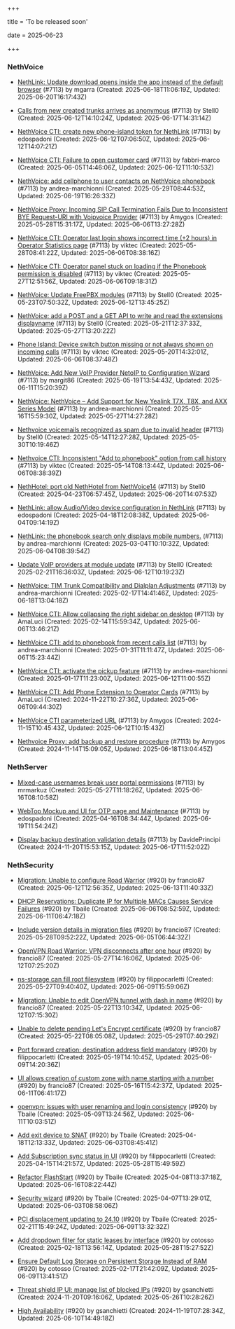 +++

title = 'To be released soon'

date = 2025-06-23

+++

### NethVoice

- [NethLink: Update download opens inside the app instead of the default browser](https://github.com/NethServer/dev/issues/7511) (#7113) by mgarra (Created: 2025-06-18T11:06:19Z, Updated: 2025-06-20T16:17:43Z)

- [Calls from new created trunks arrives as anonymous](https://github.com/NethServer/dev/issues/7501) (#7113) by Stell0 (Created: 2025-06-12T14:10:24Z, Updated: 2025-06-17T14:31:14Z)

- [NethVoice CTI: create new phone-island token for NethLink](https://github.com/NethServer/dev/issues/7500) (#7113) by edospadoni (Created: 2025-06-12T07:06:50Z, Updated: 2025-06-12T14:07:21Z)

- [NethVoice CTI:  Failure to open customer card](https://github.com/NethServer/dev/issues/7495) (#7113) by fabbri-marco (Created: 2025-06-05T14:46:06Z, Updated: 2025-06-12T11:10:53Z)

- [NethVoice: add cellphone to user contacts on NethVoice phonebook](https://github.com/NethServer/dev/issues/7487) (#7113) by andrea-marchionni (Created: 2025-05-29T08:44:53Z, Updated: 2025-06-19T16:26:33Z)

- [NethVoice Proxy: Incoming SIP Call Termination Fails Due to Inconsistent BYE Request-URI with Voipvoice Provider](https://github.com/NethServer/dev/issues/7485) (#7113) by Amygos (Created: 2025-05-28T15:31:17Z, Updated: 2025-06-06T13:27:28Z)

- [NethVoice CTI: Operator last login shows incorrect time (+2 hours) in Operator Statistics page](https://github.com/NethServer/dev/issues/7484) (#7113) by viktec (Created: 2025-05-28T08:41:22Z, Updated: 2025-06-06T08:38:16Z)

- [NethVoice CTI: Operator panel stuck on loading if the Phonebook permission is disabled](https://github.com/NethServer/dev/issues/7483) (#7113) by viktec (Created: 2025-05-27T12:51:56Z, Updated: 2025-06-06T09:18:31Z)

- [NethVoice: Update FreePBX modules](https://github.com/NethServer/dev/issues/7476) (#7113) by Stell0 (Created: 2025-05-23T07:50:32Z, Updated: 2025-06-12T13:45:25Z)

- [NethVoice: add a POST and a GET API to write and read the extensions displayname](https://github.com/NethServer/dev/issues/7475) (#7113) by Stell0 (Created: 2025-05-21T12:37:33Z, Updated: 2025-05-27T13:20:22Z)

- [Phone Island: Device switch button missing or not always shown on incoming calls](https://github.com/NethServer/dev/issues/7473) (#7113) by viktec (Created: 2025-05-20T14:32:01Z, Updated: 2025-06-06T08:37:48Z)

- [NethVoice: Add New VoIP Provider NetoIP to Configuration Wizard](https://github.com/NethServer/dev/issues/7471) (#7113) by margit86 (Created: 2025-05-19T13:54:43Z, Updated: 2025-06-11T15:20:39Z)

- [NethVoice: NethVoice – Add Support for New Yealink T7X, T8X, and AXX Series Model](https://github.com/NethServer/dev/issues/7469) (#7113) by andrea-marchionni (Created: 2025-05-16T15:59:30Z, Updated: 2025-05-27T14:27:28Z)

- [Nethvoice voicemails recognized as spam due to invalid header](https://github.com/NethServer/dev/issues/7461) (#7113) by Stell0 (Created: 2025-05-14T12:27:28Z, Updated: 2025-05-30T10:19:46Z)

- [Nethvoice CTI: Inconsistent "Add to phonebook" option from call history](https://github.com/NethServer/dev/issues/7457) (#7113) by viktec (Created: 2025-05-14T08:13:44Z, Updated: 2025-06-06T08:38:39Z)

- [NethHotel: port old NethHotel from NethVoice14](https://github.com/NethServer/dev/issues/7425) (#7113) by Stell0 (Created: 2025-04-23T06:57:45Z, Updated: 2025-06-20T14:07:53Z)

- [NethLink: allow Audio/Video device configuration in NethLink](https://github.com/NethServer/dev/issues/7414) (#7113) by edospadoni (Created: 2025-04-18T12:08:38Z, Updated: 2025-06-04T09:14:19Z)

- [NethLink: the phonebook search only displays mobile numbers.](https://github.com/NethServer/dev/issues/7339) (#7113) by andrea-marchionni (Created: 2025-03-04T10:10:32Z, Updated: 2025-06-04T08:39:54Z)

- [Update VoIP providers at module update](https://github.com/NethServer/dev/issues/7331) (#7113) by Stell0 (Created: 2025-02-21T16:36:03Z, Updated: 2025-06-12T10:19:23Z)

- [NethVoice: TIM Trunk Compatibility and Dialplan Adjustments](https://github.com/NethServer/dev/issues/7321) (#7113) by andrea-marchionni (Created: 2025-02-17T14:41:46Z, Updated: 2025-06-18T13:04:18Z)

- [NethVoice CTI: Allow collapsing the right sidebar on desktop](https://github.com/NethServer/dev/issues/7317) (#7113) by AmaLuci (Created: 2025-02-14T15:59:34Z, Updated: 2025-06-06T13:46:21Z)

- [NethVoice CTI: add to phonebook from recent calls list](https://github.com/NethServer/dev/issues/7293) (#7113) by andrea-marchionni (Created: 2025-01-31T11:11:47Z, Updated: 2025-06-06T15:23:44Z)

- [NethVoice CTI: activate the pickup feature](https://github.com/NethServer/dev/issues/7262) (#7113) by andrea-marchionni (Created: 2025-01-17T11:23:00Z, Updated: 2025-06-12T11:00:55Z)

- [NethVoice CTI: Add Phone Extension to Operator Cards](https://github.com/NethServer/dev/issues/7171) (#7113) by AmaLuci (Created: 2024-11-22T10:27:36Z, Updated: 2025-06-06T09:44:30Z)

- [NethVoice CTI parameterized URL](https://github.com/NethServer/dev/issues/7137) (#7113) by Amygos (Created: 2024-11-15T10:45:43Z, Updated: 2025-06-12T10:15:43Z)

- [Nethvoice Proxy: add backup and restore procedure](https://github.com/NethServer/dev/issues/7113) (#7113) by Amygos (Created: 2024-11-14T15:09:05Z, Updated: 2025-06-18T13:04:45Z)

### NethServer

- [Mixed-case usernames break user portal permissions](https://github.com/NethServer/dev/issues/7482) (#7113) by mrmarkuz (Created: 2025-05-27T11:18:26Z, Updated: 2025-06-16T08:10:58Z)

- [WebTop Mockup and UI for OTP page and Maintenance](https://github.com/NethServer/dev/issues/7410) (#7113) by edospadoni (Created: 2025-04-16T08:34:44Z, Updated: 2025-06-19T11:54:24Z)

- [Display backup destination validation details](https://github.com/NethServer/dev/issues/7167) (#7113) by DavidePrincipi (Created: 2024-11-20T15:53:15Z, Updated: 2025-06-17T11:52:02Z)

### NethSecurity

- [Migration: Unable to configure Road Warrior](https://github.com/NethServer/nethsecurity/issues/1267) (#920) by francio87 (Created: 2025-06-12T12:56:35Z, Updated: 2025-06-13T11:40:33Z)

- [DHCP Reservations: Duplicate IP for Multiple MACs Causes Service Failures](https://github.com/NethServer/nethsecurity/issues/1254) (#920) by Tbaile (Created: 2025-06-06T08:52:59Z, Updated: 2025-06-11T06:47:18Z)

- [Include version details in migration files](https://github.com/NethServer/nethsecurity/issues/1238) (#920) by francio87 (Created: 2025-05-28T09:52:22Z, Updated: 2025-06-05T06:44:32Z)

- [OpenVPN Road Warrior:  VPN disconnects after one hour](https://github.com/NethServer/nethsecurity/issues/1236) (#920) by francio87 (Created: 2025-05-27T14:16:06Z, Updated: 2025-06-12T07:25:20Z)

- [ns-storage can fill root filesystem](https://github.com/NethServer/nethsecurity/issues/1233) (#920) by filippocarletti (Created: 2025-05-27T09:40:40Z, Updated: 2025-06-09T15:59:06Z)

- [Migration: Unable to edit OpenVPN tunnel with dash in name](https://github.com/NethServer/nethsecurity/issues/1228) (#920) by francio87 (Created: 2025-05-22T13:10:34Z, Updated: 2025-06-12T07:15:30Z)

- [Unable to delete pending Let's Encrypt certificate](https://github.com/NethServer/nethsecurity/issues/1226) (#920) by francio87 (Created: 2025-05-22T08:05:08Z, Updated: 2025-05-29T07:40:29Z)

- [Port forward creation: destination address field mandatory](https://github.com/NethServer/nethsecurity/issues/1220) (#920) by filippocarletti (Created: 2025-05-19T14:10:45Z, Updated: 2025-06-09T14:20:36Z)

- [UI allows creation of custom zone with name starting with a number](https://github.com/NethServer/nethsecurity/issues/1219) (#920) by francio87 (Created: 2025-05-16T15:42:37Z, Updated: 2025-06-11T06:41:17Z)

- [openvpn: issues with user renaming and login consistency](https://github.com/NethServer/nethsecurity/issues/1209) (#920) by Tbaile (Created: 2025-05-09T13:24:56Z, Updated: 2025-06-11T10:03:51Z)

- [Add exit device to SNAT](https://github.com/NethServer/nethsecurity/issues/1183) (#920) by Tbaile (Created: 2025-04-18T12:13:33Z, Updated: 2025-06-03T08:45:41Z)

- [Add Subscription sync status in UI](https://github.com/NethServer/nethsecurity/issues/1176) (#920) by filippocarletti (Created: 2025-04-15T14:21:57Z, Updated: 2025-05-28T15:49:59Z)

- [Refactor FlashStart](https://github.com/NethServer/nethsecurity/issues/1162) (#920) by Tbaile (Created: 2025-04-08T13:37:18Z, Updated: 2025-06-16T08:22:44Z)

- [Security wizard](https://github.com/NethServer/nethsecurity/issues/1157) (#920) by Tbaile (Created: 2025-04-07T13:29:01Z, Updated: 2025-06-03T08:58:06Z)

- [PCI displacement updating to 24.10](https://github.com/NethServer/nethsecurity/issues/1092) (#920) by Tbaile (Created: 2025-02-21T15:49:24Z, Updated: 2025-06-09T13:32:32Z)

- [Add dropdown filter for static leases by interface](https://github.com/NethServer/nethsecurity/issues/1085) (#920) by cotosso (Created: 2025-02-18T13:56:14Z, Updated: 2025-05-28T15:27:52Z)

- [Ensure Default Log Storage on Persistent Storage Instead of RAM](https://github.com/NethServer/nethsecurity/issues/1082) (#920) by cotosso (Created: 2025-02-17T21:42:09Z, Updated: 2025-06-09T13:41:51Z)

- [Threat shield IP UI: manage list of blocked IPs](https://github.com/NethServer/nethsecurity/issues/924) (#920) by gsanchietti (Created: 2024-11-20T09:16:06Z, Updated: 2025-05-26T10:28:26Z)

- [High Availability](https://github.com/NethServer/nethsecurity/issues/920) (#920) by gsanchietti (Created: 2024-11-19T07:28:34Z, Updated: 2025-06-10T14:49:18Z)

